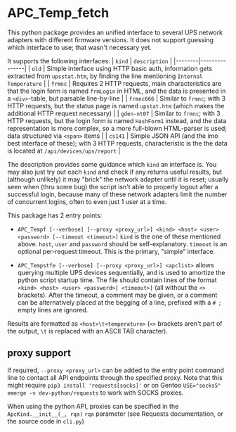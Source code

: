 # APC_Temp_fetch

This python package provides an unified interface to several UPS
network adapters with different firmware versions. It does not
support guessing which interface to use; that wasn't necessary yet.

It supports the following interfaces:
| `kind` | `description` |
|--------|---------------|
| `old`  | Simple interface using HTTP basic auth, information gets extracted from `upsstat.htm`, by finding the line mentioning `Internal Temperature` |
| `frmnc` | Requires 2 HTTP requests, main characteristics are that the login form is named `frmLogin` in HTML, and the data is presented in a `<div>`-table, but parsable line-by-line |
| `frmnc666` | Similar to `frmnc`; with 3 HTTP requests, but the status page is named `upstat.htm` (which makes the additional HTTP request necessary) |
| `gden-nt07` | Similar to `frmnc`; with 3 HTTP requests, but the login form is named `HashForm1` instead, and the data representation is more complex, so a more full-blown HTML-parser is used; data structured via `<span>` items |
| `cs141` | Simple JSON API (and the imo best interface of these); with 3 HTTP requests, characteristic is the the data is located at `/api/devices/ups/report` |

The description provides some guidance which `kind` an interface is.
You may also just try out each `kind` and check if any returns useful results,
but (although unlikely) it may "brick" the network adapter until it is reset;
usually seen when (thru some bug) the script isn't able to properly logout
after a successful login, because many of these network adapters limit the
number of concurrent logins, often to even just 1 user at a time.

This package has 2 entry points:
* `APC_Tempf [--verbose] [--proxy <proxy_url>] <kind> <host> <user> <password> [--timeout <timeout>]`
  `kind` is the one of these mentioned above.
  `host`, `user` and `password` should be self-explanatory.
  `timeout` is an optional per-request timeout.
  This is the primary, "simple" interface.

* `APC_Tempstfe [--verbose] [--proxy <proxy_url>] <apclist>`
  allows querying multiple UPS devices sequentially, and is used to
  amortize the python script startup time.
  The file should contain lines of the format `<kind> <host> <user> <password>[ <timeout>]`
  (all without the `<>` brackets).
  After the timeout, a comment may be given, or a comment can be alternatively placed
  at the begging of a line, prefixed with a `# `; empty lines are ignored.

Results are formatted as `<host>\t<temperature>` (`<>` brackets aren't part of the output,
`\t` is replaced with an ASCII TAB character).

## proxy support

If required, `--proxy <proxy_url>` can be added to the entry point command line
to contact all API endpoints through the specified proxy.
Note that this might require `pip3 install 'requests[socks]'` or
on Gentoo `USE="socks5" emerge -v dev-python/requests` to work with SOCKS proxies.

When using the python API, proxies can be specified in the `ApcKind.__init__(_, rqa)`
`rqa` parameter (see Requests documentation, or the source code in `cli.py`)
